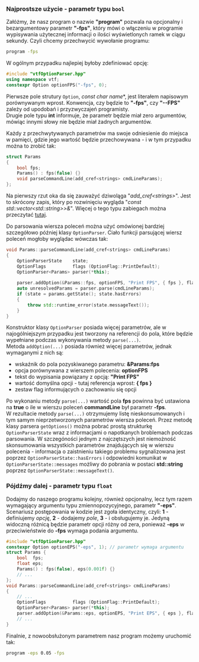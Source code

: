 ### Najprostsze użycie - parametr typu `bool`
Załóżmy, że nasz program o nazwie **"program"** pozwala na opcjonalny
i bezargumentowy parametr **"-fps"**, który mówi o włączeniu w programie
wypisywania użytecznej informacji o ilości wyświetlonych ramek w ciągu sekundy.
Czyli chcemy przechwycić wywołanie programu:
```bash
program -fps
```

W ogólnym przypadku najlepiej byłoby zdefiniować opcję:
```cpp
#include "vtfOptionParser.hpp"
using namespace vtf;
constexpr Option optionFPS("-fps", 0);
```
Pierwsze pole strutury `Option`, **const char* name**, jest literałem napisowym porównywanym wprost.
Konwencja, czy będzie to **"-fps"**, czy **"--FPS"** zależy od upodobań i przyzwyczajeń programisty.  
Drugie pole typu **int** informuje, że parametr będzie miał zero argumentów, mówiąc innymi słowy nie
będzie miał żadnych argumentów.

Każdy z przechwytywanych parametrów ma swoje odniesienie do miejsca w pamięci,
gdzie jego wartość będzie przechowywana - i w tym przypadku można to zrobić tak:
```cpp
struct Params
{
    bool fps;
    Params() : fps(false) {}
	void parseCommandLine(add_cref<strings> cmdLineParams);
}; 
```
Na pierwszy rzut oka da się zauważyć dziwoląga "_add_cref\<strings\>_". Jest to skrócony zapis, który
po rozwinięciu wygląda "_const std::vector\<std::string\>\>&_". Więcej o tego typu zabiegach można
przeczytać [tutaj](common_defs.md).

Do parsowania wiersza poleceń można użyć omówionej bardziej szczegółowo później klasy `OptionParser`.
Ciało funkcji parsującej wiersz poleceń mogłoby wyglądac wówczas tak:
```cpp
void Params::parseCommandLine(add_cref<strings> cmdLineParams)
{
    OptionParserState    state;
    OptionFlags          flags (OptionFlag::PrintDefault);
    OptionParser<Params> parser(*this);
	
	parser.addOption(&Params::fps, optionFPS, "Print FPS", { fps }, flags);
	auto unresolvedParams = parser.parse(cmdLineParams);
    if (state = params.getState(); state.hasErrors)
	{
	    throw std::runtime_error(state.messageText());
	}
}
```
Konstruktor klasy `OptionParser` posiada więcej parametrów, ale w najogólniejszym
przypadku jest tworzony na referencji do pola, które będzie wypełniane podczas
wykonywania metody `parse(...)`.  
Metoda `addOption(...)` posiada również więcej parametrów, jednak wymaganymi z nich są:
- wskaźnik do pola pozyskiwanego parametru: **&Params:fps**
- opcja porównywana z wierszem polecenia: **optionFPS**
- tekst do wypisania powiązany z opcją: **"Print FPS"**
- wartość domyślna opcji - tutaj referencja wprost: **{ fps }**
- zestaw flag informujących o zachowaniu się opcji

Po wykonaniu metody `parse(...)` wartość pola **fps** powinna być ustawiona na **true**
o ile w wierszu poleceń **commandLine** był parametr **-fps**.  
W rezultacie metody `parse(...)` otrzymujemy listę nieskonsumowanych i tym samym
nieprzetworzonych parametrów wiersza poleceń. Przez metodę klasy parsera `getOptions()`
można pobrać prostą strukturkę `OptionParserState`
wraz z informacjami o napotkanych broblemach podczas parsowania. W szczegóności
jednym z najczętszych jest niemożność skonsumowania wszystkich parametrów znajdujących
się w wierszu polecenia - informacja o zaistnieniu takiego problemu sygnalizowana jest
poprzez `OptionParserState::hasErrors` i odpowiedni komunikat w `OptionParserState::messages`
możliwy do pobrania w postaci **std::string** poprzez `OptionParserState::messageText()`.

### Pójdźmy dalej - parametr typu `float`
Dodajmy do naszego programu kolejny, również opcjonalny, lecz tym razem wymagający argumentu
typu zmiennopozycyjnego, parametr **"-eps"**. Scenariusz postępowania w kodzie jest zgoła
identyczny, czyli: **1** - definiujemy _opcję_, **2** - dodajemy _pole_, **3** - i obsługujemy
je. Jedyną widoczną różnicą będzie parametr opcji różny od zera, ponieważ **-eps** w przeciwieństwie
do **-fps** wymaga podania argumentu.
```cpp
#include "vtfOptionParser.hpp"
constexpr Option optionEPS("-eps", 1); // parametr wymaga argumentu
struct Params {
    bool  fps;
	float eps;
	Params() : fps(false), eps(0.001f) {}
	// ...
};
void Params::parseCommandLine(add_cref<strings> cmdLineParams)
{
    // ...
    OptionFlags          flags (OptionFlag::PrintDefault);	
    OptionParser<Params> parser(*this);
	parser.addOption(&Params::eps, optionEPS, "Print EPS", { eps }, flags);
	// ...
}
```
Finalnie, z nowoobsłużonym parametrem nasz program możemy uruchomić tak:
```bash
program -eps 0.05 -fps
```

